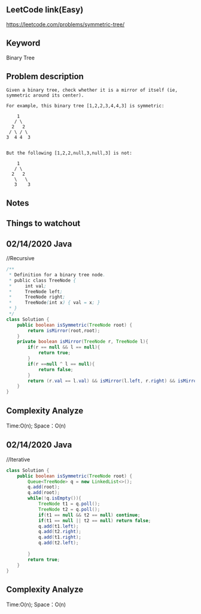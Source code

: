 ## LeetCode link(Easy)
https://leetcode.com/problems/symmetric-tree/

## Keyword
Binary Tree

## Problem description
```
Given a binary tree, check whether it is a mirror of itself (ie, symmetric around its center).

For example, this binary tree [1,2,2,3,4,4,3] is symmetric:

    1
   / \
  2   2
 / \ / \
3  4 4  3
 

But the following [1,2,2,null,3,null,3] is not:

    1
   / \
  2   2
   \   \
   3    3
```



## Notes


## Things to watchout

## 02/14/2020 Java
//Recursive
```java
/**
 * Definition for a binary tree node.
 * public class TreeNode {
 *     int val;
 *     TreeNode left;
 *     TreeNode right;
 *     TreeNode(int x) { val = x; }
 * }
 */
class Solution {
    public boolean isSymmetric(TreeNode root) {
        return isMirror(root,root);
    }
    private boolean isMirror(TreeNode r, TreeNode l){
        if(r == null && l == null){ 
            return true;
        }
        if(r ==null ^ l == null){
            return false;
        }
        return (r.val == l.val) && isMirror(l.left, r.right) && isMirror(r.left, l.right);
    }
}

```
## Complexity Analyze
Time:O(n);
Space：O(n)

## 02/14/2020 Java
//Iterative
```java
class Solution {
    public boolean isSymmetric(TreeNode root) {
        Queue<TreeNode> q = new LinkedList<>();
        q.add(root);
        q.add(root);
        while(!q.isEmpty()){
            TreeNode t1 = q.poll();
            TreeNode t2 = q.poll();
            if(t1 == null && t2 == null) continue;
            if(t1 == null || t2 == null) return false;
            q.add(t1.left);
            q.add(t2.right);
            q.add(t1.right);
            q.add(t2.left);
               
        }
        return true;
    }
}
```
## Complexity Analyze
Time:O(n);
Space：O(n)